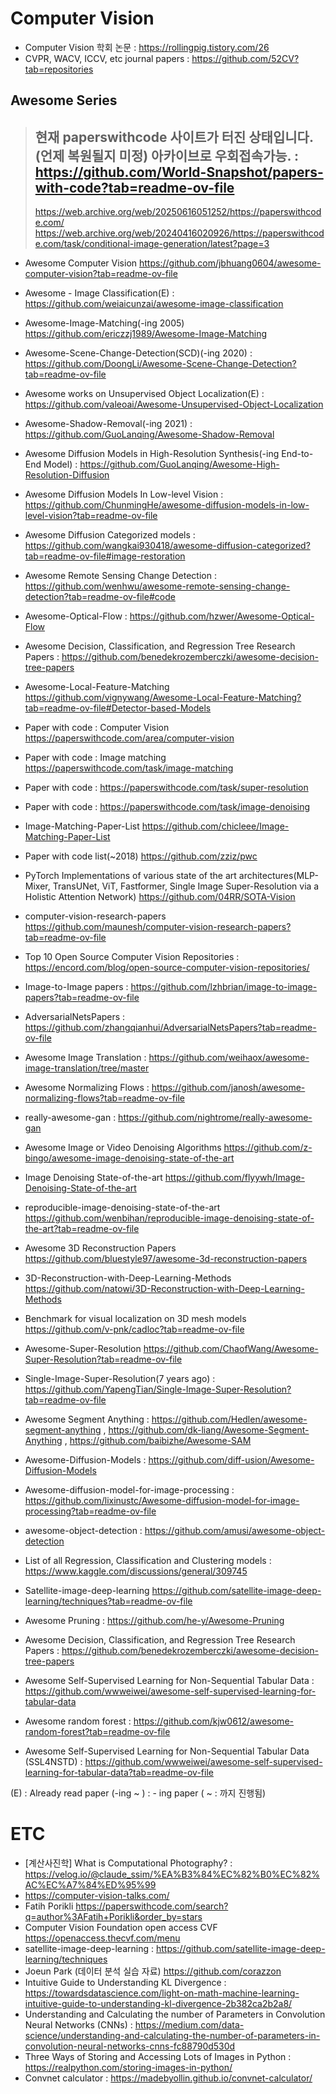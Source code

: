 
# Computer Vision  
- Computer Vision 학회 논문 : https://rollingpig.tistory.com/26
- CVPR, WACV, ICCV, etc journal papers : https://github.com/52CV?tab=repositories

## Awesome Series
> ## 현재 paperswithcode 사이트가 터진 상태입니다. (언제 복원될지 미정) 아카이브로 우회접속가능. : https://github.com/World-Snapshot/papers-with-code?tab=readme-ov-file
> https://web.archive.org/web/20250616051252/https://paperswithcode.com/
> https://web.archive.org/web/20240416020926/https://paperswithcode.com/task/conditional-image-generation/latest?page=3

- Awesome Computer Vision https://github.com/jbhuang0604/awesome-computer-vision?tab=readme-ov-file
- Awesome - Image Classification(E) : https://github.com/weiaicunzai/awesome-image-classification
- Awesome-Image-Matching(-ing 2005) https://github.com/ericzzj1989/Awesome-Image-Matching
- Awesome-Scene-Change-Detection(SCD)(-ing 2020) : https://github.com/DoongLi/Awesome-Scene-Change-Detection?tab=readme-ov-file
- Awesome works on Unsupervised Object Localization(E) : https://github.com/valeoai/Awesome-Unsupervised-Object-Localization
- Awesome-Shadow-Removal(-ing 2021) : https://github.com/GuoLanqing/Awesome-Shadow-Removal
- Awesome Diffusion Models in High-Resolution Synthesis(-ing End-to-End Model) : https://github.com/GuoLanqing/Awesome-High-Resolution-Diffusion
- Awesome Diffusion Models In Low-level Vision : https://github.com/ChunmingHe/awesome-diffusion-models-in-low-level-vision?tab=readme-ov-file
- Awesome Diffusion Categorized models : https://github.com/wangkai930418/awesome-diffusion-categorized?tab=readme-ov-file#image-restoration
- Awesome Remote Sensing Change Detection : https://github.com/wenhwu/awesome-remote-sensing-change-detection?tab=readme-ov-file#code
- Awesome-Optical-Flow : https://github.com/hzwer/Awesome-Optical-Flow
- Awesome Decision, Classification, and Regression Tree Research Papers : https://github.com/benedekrozemberczki/awesome-decision-tree-papers
- Awesome-Local-Feature-Matching https://github.com/vignywang/Awesome-Local-Feature-Matching?tab=readme-ov-file#Detector-based-Models
- Paper with code : Computer Vision https://paperswithcode.com/area/computer-vision
- Paper with code : Image matching https://paperswithcode.com/task/image-matching
- Paper with code : https://paperswithcode.com/task/super-resolution
- Paper with code : https://paperswithcode.com/task/image-denoising
- Image-Matching-Paper-List https://github.com/chicleee/Image-Matching-Paper-List
- Paper with code list(~2018) https://github.com/zziz/pwc
- PyTorch Implementations of various state of the art architectures(MLP-Mixer, TransUNet, ViT, Fastformer, Single Image Super-Resolution via a Holistic Attention Network) https://github.com/04RR/SOTA-Vision
- computer-vision-research-papers https://github.com/maunesh/computer-vision-research-papers?tab=readme-ov-file
- Top 10 Open Source Computer Vision Repositories : https://encord.com/blog/open-source-computer-vision-repositories/
- Image-to-Image papers : https://github.com/lzhbrian/image-to-image-papers?tab=readme-ov-file
- AdversarialNetsPapers : https://github.com/zhangqianhui/AdversarialNetsPapers?tab=readme-ov-file
- Awesome Image Translation : https://github.com/weihaox/awesome-image-translation/tree/master
- Awesome Normalizing Flows : https://github.com/janosh/awesome-normalizing-flows?tab=readme-ov-file
- really-awesome-gan : https://github.com/nightrome/really-awesome-gan
- Awesome Image or Video Denoising Algorithms https://github.com/z-bingo/awesome-image-denoising-state-of-the-art
- Image Denoising State-of-the-art https://github.com/flyywh/Image-Denoising-State-of-the-art
- reproducible-image-denoising-state-of-the-art https://github.com/wenbihan/reproducible-image-denoising-state-of-the-art?tab=readme-ov-file
- Awesome 3D Reconstruction Papers https://github.com/bluestyle97/awesome-3d-reconstruction-papers
- 3D-Reconstruction-with-Deep-Learning-Methods https://github.com/natowi/3D-Reconstruction-with-Deep-Learning-Methods
- Benchmark for visual localization on 3D mesh models https://github.com/v-pnk/cadloc?tab=readme-ov-file
- Awesome-Super-Resolution https://github.com/ChaofWang/Awesome-Super-Resolution?tab=readme-ov-file
- Single-Image-Super-Resolution(7 years ago) : https://github.com/YapengTian/Single-Image-Super-Resolution?tab=readme-ov-file
- Awesome Segment Anything : https://github.com/Hedlen/awesome-segment-anything , https://github.com/dk-liang/Awesome-Segment-Anything , https://github.com/baibizhe/Awesome-SAM
- Awesome-Diffusion-Models : https://github.com/diff-usion/Awesome-Diffusion-Models
- Awesome-diffusion-model-for-image-processing : https://github.com/lixinustc/Awesome-diffusion-model-for-image-processing?tab=readme-ov-file
- awesome-object-detection : https://github.com/amusi/awesome-object-detection
- List of all Regression, Classification and Clustering models : https://www.kaggle.com/discussions/general/309745
- Satellite-image-deep-learning https://github.com/satellite-image-deep-learning/techniques?tab=readme-ov-file
- Awesome Pruning : https://github.com/he-y/Awesome-Pruning

- Awesome Decision, Classification, and Regression Tree Research Papers : https://github.com/benedekrozemberczki/awesome-decision-tree-papers
- Awesome Self-Supervised Learning for Non-Sequential Tabular Data : https://github.com/wwweiwei/awesome-self-supervised-learning-for-tabular-data
- Awesome random forest : https://github.com/kjw0612/awesome-random-forest?tab=readme-ov-file
- Awesome Self-Supervised Learning for Non-Sequential Tabular Data (SSL4NSTD) : https://github.com/wwweiwei/awesome-self-supervised-learning-for-tabular-data?tab=readme-ov-file


(E) : Already read paper
(-ing ~ ) : - ing paper ( ~ : 까지 진행됨)

# ETC
- [계산사진학] What is Computational Photography? : https://velog.io/@claude_ssim/%EA%B3%84%EC%82%B0%EC%82%AC%EC%A7%84%ED%95%99
- https://computer-vision-talks.com/
- Fatih Porikli https://paperswithcode.com/search?q=author%3AFatih+Porikli&order_by=stars
- Computer Vision Foundation open access CVF https://openaccess.thecvf.com/menu
- satellite-image-deep-learning : https://github.com/satellite-image-deep-learning/techniques
- Joeun Park (데이터 분석 실습 자료) https://github.com/corazzon
- Intuitive Guide to Understanding KL Divergence : https://towardsdatascience.com/light-on-math-machine-learning-intuitive-guide-to-understanding-kl-divergence-2b382ca2b2a8/
- Understanding and Calculating the number of Parameters in Convolution Neural Networks (CNNs) : https://medium.com/data-science/understanding-and-calculating-the-number-of-parameters-in-convolution-neural-networks-cnns-fc88790d530d
- Three Ways of Storing and Accessing Lots of Images in Python : https://realpython.com/storing-images-in-python/
- Convnet calculator : https://madebyollin.github.io/convnet-calculator/  
